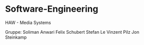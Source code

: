 # Software-Engineering
HAW - Media Systems

Gruppe:
Soliman Anwari 
Felix Schubert
Stefan Le
Vinzent Pilz
Jon Steinkamp
